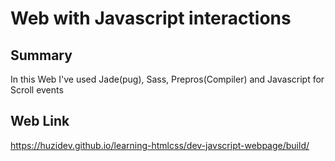 # Web with Javascript interactions

## Summary

In this Web I've used Jade(pug), Sass, Prepros(Compiler) and Javascript for Scroll events

## Web Link

https://huzidev.github.io/learning-htmlcss/dev-javscript-webpage/build/